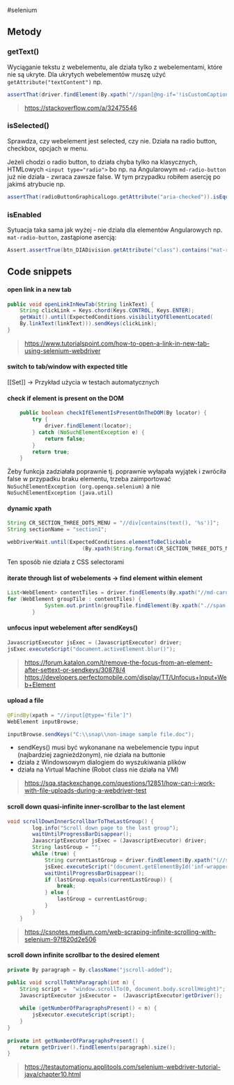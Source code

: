#selenium 

## Metody

### getText()
Wyciąganie tekstu z webelementu, ale działa tylko z webelementami, które nie są ukryte.
Dla ukrytych webelementów muszę użyć `getAttribute("textContent")` np.
```java
assertThat(driver.findElement(By.xpath("//span[@ng-if='!isCustomCaption']")).getAttribute("textContent")).contains("0 file");
```
>https://stackoverflow.com/a/32475546

### isSelected()
Sprawdza, czy webelement jest selected, czy nie. Działa na radio button, checkbox, opcjach w menu.

Jeżeli chodzi o radio button, to działa chyba tylko na klasycznych, HTMLowych `<input type="radio">`
bo np. na Angularowym `md-radio-button` już nie działa - zwraca zawsze false.
W tym przypadku robiłem asercję po jakimś atrybucie np.
```java
assertThat(radioButtonGraphicalLogo.getAttribute("aria-checked")).isEqualTo("true");
```

### isEnabled
Sytuacja taka sama jak wyżej - nie działa dla elementów Angularowych np. `mat-radio-button`, zastąpione asercją:
```java
Assert.assertTrue(btn_DIADivision.getAttribute("class").contains("mat-radio-disabled");
```

## Code snippets

#### open link in a new tab
```java
public void openLinkInNewTab(String linkText) {  
    String clickLink = Keys.chord(Keys.CONTROL, Keys.ENTER);  
    getWait().until(ExpectedConditions.visibilityOfElementLocated(
    By.linkText(linkText))).sendKeys(clickLink);  
}
```
>https://www.tutorialspoint.com/how-to-open-a-link-in-new-tab-using-selenium-webdriver

#### switch to tab/window with expected title
[[Set]] -> Przykład użycia w testach automatycznych
#### check if element is present on the DOM
```java
    public boolean checkIfElementIsPresentOnTheDOM(By locator) {
        try {
            driver.findElement(locator);
        } catch (NoSuchElementException e) {
            return false;
        }
        return true;
    }
```
Żeby funkcja zadziałała poprawnie tj. poprawnie wyłapała wyjątek i zwróciła false w przypadku braku elementu, trzeba zaimportować
`NoSuchElementException (org.openqa.selenium)`
a nie
`NoSuchElementException (java.util)`

#### dynamic xpath
```java
String CR_SECTION_THREE_DOTS_MENU = "//div[contains(text(), '%s')]";
String sectionName = "section1";

webDriverWait.until(ExpectedConditions.elementToBeClickable
                        (By.xpath(String.format(CR_SECTION_THREE_DOTS_MENU, sectionName)))).click();
```
Ten sposób nie działa z CSS selectorami

#### iterate through list of webelements -> find element within element
```java
List<WebElement> contentTiles = driver.findElements(By.xpath("//md-card[contains(@class, 'ng-scope')]"));
for (WebElement groupTile : contentTiles) {
            System.out.println(groupTile.findElement(By.xpath(".//span[@class='group-name']")).getText());
        }
```

#### unfocus input webelement after sendKeys()
```java
JavascriptExecutor jsExec = (JavascriptExecutor) driver;
jsExec.executeScript("document.activeElement.blur()");
```
>https://forum.katalon.com/t/remove-the-focus-from-an-element-after-settext-or-sendkeys/30878/4
>https://developers.perfectomobile.com/display/TT/Unfocus+Input+Web+Element

#### upload a file
```java
@FindBy(xpath = "//input[@type='file']")  
WebElement inputBrowse;

inputBrowse.sendKeys("C:\\snap\\non-image sample file.doc");
```
- sendKeys() musi być wykonanane na webelemencie typu input (najbardziej zagnieżdżonym), nie działa na buttonie
- działa z Windowsowym dialogiem do wyszukiwania plików
- działa na Virtual Machine (Robot class nie działa na VM)
>https://sqa.stackexchange.com/questions/12851/how-can-i-work-with-file-uploads-during-a-webdriver-test

#### scroll down quasi-infinite inner-scrollbar to the last element
```java
void scrollDownInnerScrollbarToTheLastGroup() {
        log.info("Scroll down page to the last group");
        waitUntilProgressBarDisappear();
        JavascriptExecutor jsExec = (JavascriptExecutor) driver;
        String lastGroup = "";
        while (true) {
            String currentLastGroup = driver.findElement(By.xpath("(//span[@class='group-name'])[last()]")).getText();
            jsExec.executeScript("(document.getElementById('inf-wrapper')).scrollTop += 2000");
            waitUntilProgressBarDisappear();
            if (lastGroup.equals(currentLastGroup)) {
                break;
            } else {
                lastGroup = currentLastGroup;
            }
        }
    }
```
>https://csnotes.medium.com/web-scraping-infinite-scrolling-with-selenium-97f820d2e506

#### scroll down infinite scrollbar to the desired element
```java
private By paragraph = By.className("jscroll-added");

public void scrollToNthParagraph(int n) {  
    String script =  "window.scrollTo(0, document.body.scrollHeight)";  
    JavascriptExecutor jsExecutor =  (JavascriptExecutor)getDriver();  
  
    while (getNumberOfParagraphsPresent() < n) {  
        jsExecutor.executeScript(script);  
    }  
}  
  
private int getNumberOfParagraphsPresent() {  
    return getDriver().findElements(paragraph).size();  
}
```
>https://testautomationu.applitools.com/selenium-webdriver-tutorial-java/chapter10.html